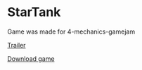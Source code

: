 # StarTank
Game was made for 4-mechanics-gamejam

[Trailer](https://www.youtube.com/watch?v=_2c3xinXJ1Q)

[Download game](https://ficus-games.itch.io/startank)
